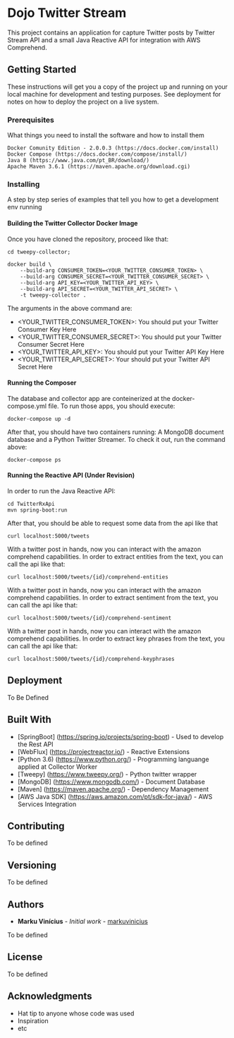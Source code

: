 # Dojo Twitter Stream

This project contains an application for capture Twitter posts by Twitter Stream API and a small Java Reactive API for 
integration with AWS Comprehend.

## Getting Started

These instructions will get you a copy of the project up and running on your local machine for development and testing purposes. 
See deployment for notes on how to deploy the project on a live system.

### Prerequisites

What things you need to install the software and how to install them

```
Docker Comunity Edition - 2.0.0.3 (https://docs.docker.com/install)
Docker Compose (https://docs.docker.com/compose/install/)
Java 8 (https://www.java.com/pt_BR/download/)
Apache Maven 3.6.1 (https://maven.apache.org/download.cgi)
```

### Installing

A step by step series of examples that tell you how to get a development env running

#### Building the Twitter Collector Docker Image

Once you have cloned the repository, proceed like that:

```
cd tweepy-collector;

docker build \                                                                                                                 
    --build-arg CONSUMER_TOKEN=<YOUR_TWITTER_CONSUMER_TOKEN> \
    --build-arg CONSUMER_SECRET=<YOUR_TWITTER_CONSUMER_SECRET> \
    --build-arg API_KEY=<YOUR_TWITTER_API_KEY> \
    --build-arg API_SECRET=<YOUR_TWITTER_API_SECRET> \
    -t tweepy-collector .
```
The arguments in the above command are:
* <YOUR_TWITTER_CONSUMER_TOKEN>: You should put your Twitter Consumer Key Here
* <YOUR_TWITTER_CONSUMER_SECRET>: You should put your Twitter Consumer Secret Here
* <YOUR_TWITTER_API_KEY>: You should put your Twitter API Key Here
* <YOUR_TWITTER_API_SECRET>: Your should put your Twitter API Secret Here

#### Running the Composer

The database and collector app are conteinerized at the docker-compose.yml file. To run those apps, you should execute:

```
docker-compose up -d
```

After that, you should have two containers running: A MongoDB document database and a Python Twitter Streamer. To check it out, run the command above:

```
docker-compose ps
```
#### Running the Reactive API (Under Revision)

In order to run the Java Reactive API:

```
cd TwitterRxApi
mvn spring-boot:run
```

After that, you should be able to request some data from the api like that

```
curl localhost:5000/tweets
```

With a twitter post in hands, now you can interact with the amazon comprehend capabilities. 
In order to extract entities from the text, you can call the api like that:


```
curl localhost:5000/tweets/{id}/comprehend-entities
```

With a twitter post in hands, now you can interact with the amazon comprehend capabilities. 
In order to extract sentiment from the text, you can call the api like that:


```
curl localhost:5000/tweets/{id}/comprehend-sentiment
```

With a twitter post in hands, now you can interact with the amazon comprehend capabilities. 
In order to extract key phrases from the text, you can call the api like that:


```
curl localhost:5000/tweets/{id}/comprehend-keyphrases
```

## Deployment

To Be Defined

## Built With

* [SpringBoot] (https://spring.io/projects/spring-boot) - Used to develop the Rest API
* [WebFlux] (https://projectreactor.io/) - Reactive Extensions
* [Python 3.6) (https://www.python.org/) - Programming languange applied at Collector Worker
* [Tweepy] (https://www.tweepy.org/) - Python twitter wrapper
* [MongoDB] (https://www.mongodb.com/) - Document Database
* [Maven] (https://maven.apache.org/) - Dependency Management
* [AWS Java SDK] (https://aws.amazon.com/pt/sdk-for-java/) - AWS Services Integration

## Contributing

To be defined

## Versioning

To be defined

## Authors

* **Marku Vinícius** - *Initial work* - [markuvinicius](https://github.com/markuvinicius)

To be defined

## License

To be defined

## Acknowledgments

* Hat tip to anyone whose code was used
* Inspiration
* etc
